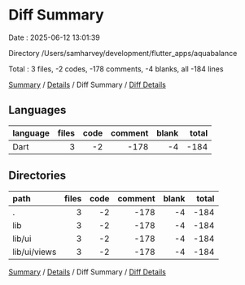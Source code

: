 # Diff Summary

Date : 2025-06-12 13:01:39

Directory /Users/samharvey/development/flutter_apps/aquabalance

Total : 3 files,  -2 codes, -178 comments, -4 blanks, all -184 lines

[Summary](results.md) / [Details](details.md) / Diff Summary / [Diff Details](diff-details.md)

## Languages
| language | files | code | comment | blank | total |
| :--- | ---: | ---: | ---: | ---: | ---: |
| Dart | 3 | -2 | -178 | -4 | -184 |

## Directories
| path | files | code | comment | blank | total |
| :--- | ---: | ---: | ---: | ---: | ---: |
| . | 3 | -2 | -178 | -4 | -184 |
| lib | 3 | -2 | -178 | -4 | -184 |
| lib/ui | 3 | -2 | -178 | -4 | -184 |
| lib/ui/views | 3 | -2 | -178 | -4 | -184 |

[Summary](results.md) / [Details](details.md) / Diff Summary / [Diff Details](diff-details.md)